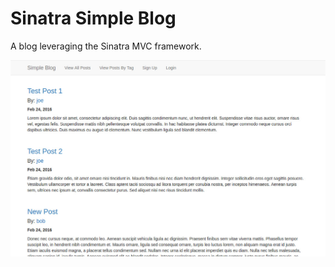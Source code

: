 # Sinatra Simple Blog
A blog leveraging the Sinatra MVC framework.

![screenshot](readme_simple_blog.jpg)
